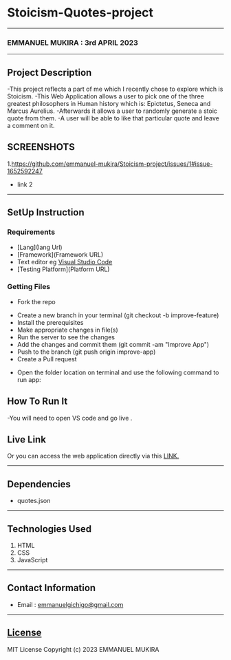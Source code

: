 # Stoicism-Quotes-project
*****
### EMMANUEL MUKIRA : 3rd APRIL 2023
****
## Project Description
-This project reflects a part of me which I recently chose to explore which is Stoicism.
-This Web Application allows a user to pick one of the three greatest philosophers in Human history which is: Epictetus, Seneca and Marcus Aurelius.
-Afterwards it allows a user to randomly generate a stoic quote from them.
-A user will be able to like that particular quote and leave a comment on it.



## SCREENSHOTS
1.https://github.com/emmanuel-mukira/Stoicism-project/issues/1#issue-1652592247
- link 2


********
## SetUp Instruction
### Requirements
* [Lang](lang Url)
* [Framework](Framework URL)
* Text editor eg [Visual Studio Code](https://code.visualstudio.com/download)
* [Testing Platform](Platform URL)


### Getting Files
* Fork the repo
- Create a new branch in your terminal (git checkout -b improve-feature)
- Install the prerequisites
- Make appropriate changes in file(s)
- Run the server to see the changes
- Add the changes and commit them (git commit -am "Improve App")
- Push to the branch (git push origin improve-app)
- Create a Pull request
* Open the folder location on terminal and use the following command to run app:

## How To Run It
-You will need to open VS code and go live .
## Live Link
Or you can access the web application directly via this [LINK.](link.com/)
*****
## Dependencies
- quotes.json
*****
## Technologies Used
1. HTML
2. CSS
3. JavaScript
*****
## Contact Information
* Email : emmanuelgichigo@gmail.com
*****
## [License](LICENSE)
MIT License
Copyright (c) 2023 EMMANUEL MUKIRA